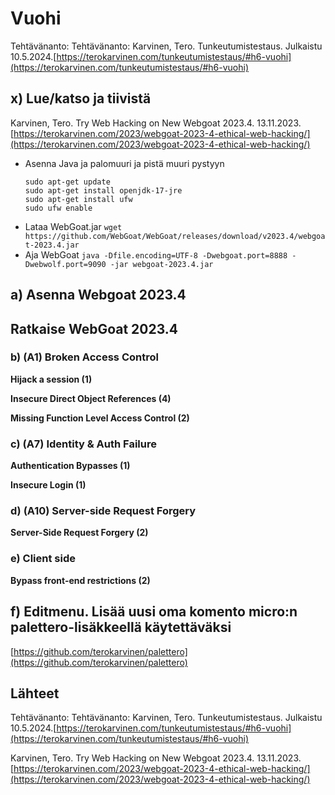 # Vuohi

Tehtävänanto: Tehtävänanto: Karvinen, Tero. Tunkeutumistestaus. Julkaistu 10.5.2024.[https://terokarvinen.com/tunkeutumistestaus/#h6-vuohi](https://terokarvinen.com/tunkeutumistestaus/#h6-vuohi)

## x) Lue/katso ja tiivistä

Karvinen, Tero. Try Web Hacking on New Webgoat 2023.4. 13.11.2023. [https://terokarvinen.com/2023/webgoat-2023-4-ethical-web-hacking/](https://terokarvinen.com/2023/webgoat-2023-4-ethical-web-hacking/)

- Asenna Java ja palomuuri ja pistä muuri pystyyn
  ```
  sudo apt-get update
  sudo apt-get install openjdk-17-jre
  sudo apt-get install ufw
  sudo ufw enable
  ```
- Lataa WebGoat.jar `wget https://github.com/WebGoat/WebGoat/releases/download/v2023.4/webgoat-2023.4.jar`
- Aja WebGoat `java -Dfile.encoding=UTF-8 -Dwebgoat.port=8888 -Dwebwolf.port=9090 -jar webgoat-2023.4.jar`

## a) Asenna Webgoat 2023.4


## Ratkaise WebGoat 2023.4


### b) (A1) Broken Access Control

**Hijack a session (1)**

**Insecure Direct Object References (4)**

**Missing Function Level Access Control (2)**


### c) (A7) Identity & Auth Failure

**Authentication Bypasses (1)**

**Insecure Login (1)**


### d) (A10) Server-side Request Forgery

**Server-Side Request Forgery (2)**


### e) Client side

**Bypass front-end restrictions (2)**


## f) Editmenu. Lisää uusi oma komento micro:n palettero-lisäkkeellä käytettäväksi

[https://github.com/terokarvinen/palettero](https://github.com/terokarvinen/palettero)


## Lähteet

Tehtävänanto: Tehtävänanto: Karvinen, Tero. Tunkeutumistestaus. Julkaistu 10.5.2024.[https://terokarvinen.com/tunkeutumistestaus/#h6-vuohi](https://terokarvinen.com/tunkeutumistestaus/#h6-vuohi)

Karvinen, Tero. Try Web Hacking on New Webgoat 2023.4. 13.11.2023. [https://terokarvinen.com/2023/webgoat-2023-4-ethical-web-hacking/](https://terokarvinen.com/2023/webgoat-2023-4-ethical-web-hacking/)

